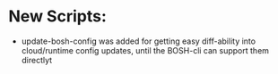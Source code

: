# New Scripts:

- update-bosh-config was added for getting easy diff-ability into cloud/runtime config updates,
  until the BOSH-cli can support them directlyt
